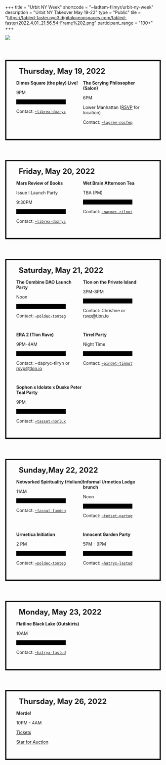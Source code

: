 +++
title = "Urbit NY Week"
shortcode = "~ladtem-filmyr/urbit-ny-week"
description = "Urbit NY Takeover May 19-22"
type = "Public"
tile = "https://fabled-faster.nyc3.digitaloceanspaces.com/fabled-faster/2022.4.01..21.56.54-Frame%202.png"
participant_range = "100+"
+++

![](https://media.urbit.org/site/group/urbit-ny-week.png)

<div class="box">

## Thursday, May 19, 2022

<div class="entry">

**Dimes Square (the play) Live!**

9PM

<div class="blackout"></div>

Contact: [`~librex-dozryc`](https://urbit.org/ids/~librex-dozryc)

</div>

<div class="entry">

**The Scrying Philosopher (Salon)**

6PM

Lower Manhattan ([RSVP](https://docs.google.com/forms/d/e/1FAIpQLSeY84O65omPNvc1ccfXEjBP4m7cTI_9EkB_sS_sYxH-bFLRUw/viewform?fbzx=-1938038749753340576) for location)

Contact: [`~lagrev-nocfep`](https://urbit.org/ids/~lagrev-nocfep)

</div>

</div>

<div class="box">

## **Friday, May 20, 2022**

<div class="entry">

**Mars Review of Books**

Issue I Launch Party

9:30PM

<div class="blackout"></div>

Contact: [`~librex-dozryc`](https://urbit.org/ids/~librex-dozryc)

</div>

<div class="entry">

**Wet Brain Afternoon Tea**

TBA (PM)

<div class="blackout"></div>

Contact: [`~napmer-rilnut`](https://urbit.org/ids/~napmer-rilnut)

</div>

</div>

<div class="box">

## Saturday, May 21, 2022

<div class="entry">

**The Combine DAO Launch Party**

Noon

<div class="blackout"></div>

Contact: [`~poldec-tonteg`](https://urbit.org/ids/~poldec-tonteg)

</div>

<div class="entry">

**Tlon on the Private Island**

3PM-8PM

<div class="blackout"></div>

Contact: Christine or [rsvp@tlon.io](mailto:rsvp@tlon.io)

</div>

<div class="entry">

**ERA 2 (Tlon Rave)**

9PM-4AM

<div class="blackout"></div>

Contact: ~dapryc-tilryn or rsvp@tlon.io

</div>

<div class="entry">

**Tirrel Party**

Night Time

<div class="blackout"></div>

Contact: [`~pindet-timmut`](https://urbit.org/ids/~pindet-timmut)

</div>

<div class="entry">

**Sophon x Idolate x Dusko Peter Teal Party**

9PM

<div class="blackout"></div>

Contact: [`~tasset-norlux`](https://urbit.org/ids/~tasset-norlux)

</div>
</div>

<div class="box">

## Sunday,May 22, 2022

<div class="entry">

**Networked Spirituality (Holium)**

11AM

<div class="blackout"></div>

Contact: [`~fasnut-famden`](https://urbit.org/ids/~fasnut-famden)

</div>

<div class="entry">

**Informal Urmetica Lodge brunch**

Noon

<div class="blackout"></div>

Contact: [`~todset-partug`](https://urbit.org/ids/~todset-partug)

</div>

<div class="entry">

**Urmetica Initiation**

2 PM

<div class="blackout"></div>

Contact: [`~poldec-tonteg`](https://urbit.org/ids/~poldec-tonteg)

</div>

<div class="entry">

**Innocent Garden Party**

5PM - 9PM

<div class="blackout"></div>

Contact: [`~hatryx-lastud`](https://urbit.org/ids/~hatryx-lastud)

</div>
</div>

<div class="box">

## Monday, May 23, 2022

<div class="entry">

**Flatline Black Lake (Outskirts)**

10AM

<div class="blackout"></div>

Contact: [`~hatryx-lastud`](https://urbit.org/ids/~hatryx-lastud)

</div>

</div>

<div class="box">

## Thursday, May 26, 2022

<div class="entry">

**Merde!**

10PM - 4AM

[Tickets](https://www.venuepilot.co/events/55905/orders/new)

[Star for Auction](https://event.auctria.com/b9db22be-4245-42dc-8032-02275a0fea19/a780d600ec2e11e9ae081db830846aa5?2bd25550ec3411e98fdeb3a273cf08d8%2FcurrentPage=2&2bd25550ec3411e98fdeb3a273cf08d8%2FselectedItem=ed2b191c-ad38-4fc6-9cb5-eda5c87ffee5)

</div>
</div>

<style>
.box {
    position: relative;
    padding: 2rem;
    margin-top: 4rem !important;
    display: flex;
    flex-wrap: wrap;
    justify-content: space-between;
    border: 4px solid black;
}
.entry {
    flex-basis: 50%;
    margin-top: 1rem;
    min-width: 0;
}
.blackout {
    height: 1rem;
    width: 10rem;
    background-color: black;
}
.box h2 {
    position: absolute;
    top: -1.6rem;
    background: white;
    padding: 0 0.5rem;
}

@media screen and (max-width: 1024px) {
    .box h2 {
        font-size: 1.5rem;
        top: -1rem;
    }
}
</style>

